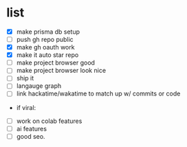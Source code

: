# list

- [x] make prisma db setup
- [ ] push gh repo public
- [x] make gh oauth work
- [x] make it auto star repo
- [ ] make project browser good
- [ ] make project browser look nice
- [ ] ship it
- [ ] langauge graph
- [ ] link hackatime/wakatime to match up w/ commits or code
- if viral:
- [ ] work on colab features
- [ ] ai features
- [ ] good seo.
